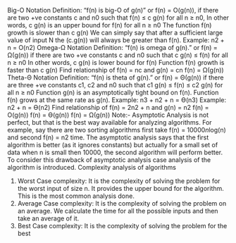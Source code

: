Big-O Notation
Definition: “f(n) is big-O of g(n)” or f(n) = O(g(n)), if there are two +ve constants c and n0 such that
f(n) ≤ c g(n) for all n ≥ n0,
In other words, c g(n) is an upper bound for f(n) for all n ≥ n0
The function f(n) growth is slower than c g(n)
We can simply say that after a sufficient large value of input N the (c.g(n)) will always be greater than f(n).
Example: n2 + n = O(n2)
Omega-Ω Notation
Definition: “f(n) is omega of g(n).” or f(n) = Ω(g(n)) if there are two +ve constants c and n0 such that
c g(n) ≤ f(n) for all n ≥ n0
In other words, c g(n) is lower bound for f(n)
Function f(n) growth is faster than c g(n)
Find relationship of f(n) = nc and g(n) = cn
f(n) = Ω(g(n))
Theta-Θ Notation
Definition: “f(n) is theta of g(n).” or f(n) = Θ(g(n)) if there are three +ve constants c1, c2 and n0 such that c1 g(n) ≤
f(n) ≤ c2 g(n) for all n ≥ n0
Function g(n) is an asymptotically tight bound on f(n). Function f(n) grows at the same rate as g(n).
Example: n3 + n2 + n = Ɵ(n3)
Example: n2 + n = Ɵ(n2)
Find relationship of f(n) = 2n2 + n and g(n) = n2
f(n) = O(g(n))
f(n) = Ɵ(g(n))
f(n) = Ω(g(n))
Note:- Asymptotic Analysis is not perfect, but that is the best way available for analyzing algorithms.
For example, say there are two sorting algorithms first take f(n) = 10000*n*log(n) and second f(n) = n2 time. The
asymptotic analysis says that the first algorithm is better (as it ignores constants) but actually for a small set of data
when n is small then 10000, the second algorithm will perform better. To consider this drawback of asymptotic analysis
case analysis of the algorithm is introduced.
Complexity analysis of algorithms
1. Worst Case complexity: It is the complexity of solving the problem for the worst input of size n. It provides the
upper bound for the algorithm. This is the most common analysis done.
2. Average Case complexity: It is the complexity of solving the problem on an average. We calculate the time for all
the possible inputs and then take an average of it.
3. Best Case complexity: It is the complexity of solving the problem for the best